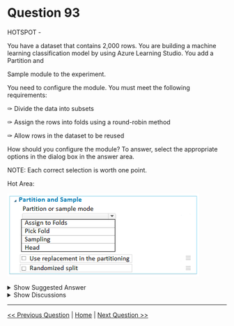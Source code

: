 # Question 93

HOTSPOT -

You have a dataset that contains 2,000 rows. You are building a machine learning classification model by using Azure Learning Studio. You add a Partition and

Sample module to the experiment.

You need to configure the module. You must meet the following requirements:

✑ Divide the data into subsets

✑ Assign the rows into folds using a round-robin method

✑ Allow rows in the dataset to be reused

How should you configure the module? To answer, select the appropriate options in the dialog box in the answer area.

NOTE: Each correct selection is worth one point.

Hot Area:

![Question Image](../images/q93_q_0012000001.png)

<details>
  <summary>Show Suggested Answer</summary>

<img src="../images/q93_ans_0_0012000002.png" alt="Answer Image"><br>

<p>Use the Split data into partitions option when you want to divide the dataset into subsets of the data. This option is also useful when you want to create a custom number of folds for cross-validation, or to split rows into several groups.</p>
<p>1. Add the Partition and Sample module to your experiment in Studio (classic), and connect the dataset.</p>
<p>2. For Partition or sample mode, select Assign to Folds.</p>
<p>3. Use replacement in the partitioning: Select this option if you want the sampled row to be put back into the pool of rows for potential reuse. As a result, the same row might be assigned to several folds.</p>
<p>4. If you do not use replacement (the default option), the sampled row is not put back into the pool of rows for potential reuse. As a result, each row can be assigned to only one fold.</p>
<p>5. Randomized split: Select this option if you want rows to be randomly assigned to folds.</p>
<p>If you do not select this option, rows are assigned to folds using the round-robin method.</p>
<p>Reference:</p>
<p>https://docs.microsoft.com/en-us/azure/machine-learning/studio-module-reference/partition-and-sample</p>

</details>

<details>
  <summary>Show Discussions</summary>

<blockquote><p><strong>phdykd</strong> <code>(Mon 05 Aug 2024 00:42)</code> - <em>Upvotes: 3</em></p><p>A. Assign to Folds: To divide the data into subsets and assign the rows into folds using a round-robin method.
E. Use replacement in the partitioning: To allow the same row to be assigned to multiple folds.</p></blockquote>
<blockquote><p><strong>phdykd</strong> <code>(Mon 05 Aug 2024 00:40)</code> - <em>Upvotes: 3</em></p><p>A. Assign to Folds: To divide the data into subsets and assign the rows into folds using a round-robin method.
C. Sampling: To allow rows in the dataset to be reused.
E. Use replacement in the partitioning: To allow the same row to be assigned to multiple folds.</p></blockquote>
<blockquote><p><strong>ajay0011</strong> <code>(Thu 03 Oct 2024 00:32)</code> - <em>Upvotes: 2</em></p><p>you are wrong given answer is correct, i have checked the module in designer</p></blockquote>
<blockquote><p><strong>synapse</strong> <code>(Wed 13 Sep 2023 09:32)</code> - <em>Upvotes: 4</em></p><p>The given answer is correct.</p></blockquote>
<blockquote><p><strong>MohammadKhubeb</strong> <code>(Thu 03 Aug 2023 00:08)</code> - <em>Upvotes: 1</em></p><p>It is Randomized split because of Round Robin.</p></blockquote>
<blockquote><p><strong>David_Tadeu</strong> <code>(Tue 26 Sep 2023 07:40)</code> - <em>Upvotes: 6</em></p><p>You mean Randomized_split is unchecked because of Round Robin</p></blockquote>
<blockquote><p><strong>Narendra05</strong> <code>(Mon 26 Dec 2022 14:31)</code> - <em>Upvotes: 2</em></p><p>The Data to divide into fold is already mentioned that option is correct .</p></blockquote>
<blockquote><p><strong>parwa</strong> <code>(Tue 03 Jan 2023 01:52)</code> - <em>Upvotes: 9</em></p><p>1. Assign to Folds
2.  use Replacement in the partition - Checked
3. Randomized split- unchecked</p></blockquote>
<blockquote><p><strong>YipingRuan</strong> <code>(Wed 25 Jan 2023 14:50)</code> - <em>Upvotes: 10</em></p><p>Randomized split: Select this option if you want rows to be randomly assigned to folds.

If you do not select this option, rows are assigned to folds using the round-robin method.</p></blockquote>

</details>

---

[<< Previous Question](question_92.md) | [Home](/index.md) | [Next Question >>](question_94.md)
